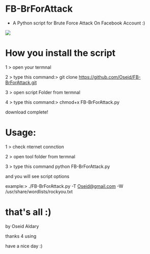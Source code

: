# FB-BrForAttack

- A Python script for Brute Force Attack On Facebook Account :)

![](https://scontent.fjrs3-1.fna.fbcdn.net/v/t1.0-9/21762118_159877941261220_8395962401091519807_n.jpg?oh=c8028a37fd2f0c1678ffe8b85d13ab5d&oe=5A557008)

# How you install the script

1 > open your termnal

2 > type this command:> git clone https://github.com/Oseid/FB-BrForAttack.git

3 > open script Folder from termnal 

4 > type this command:> chmod+x  FB-BrForAttack.py

download complete!

# Usage:

1 > check nternet connction

2 > open tool folder from termnal 

3 > type this command python FB-BrForAttack.py 

and you will see script options

example:> ./FB-BrForAttack.py -T Oseid@gmail.com -W /usr/share/wordlists/rockyou.txt

# that's all :)

by Oseid Aldary

thanks 4 using

have a nice day :)
